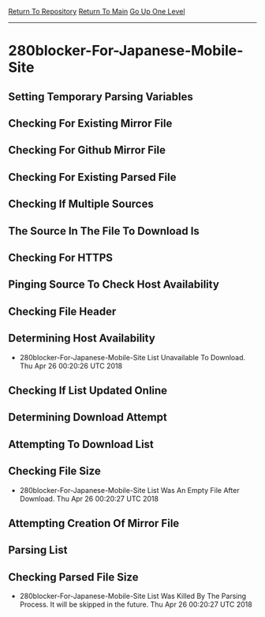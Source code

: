 [Return To Repository](https://github.com/deathbybandaid/piholeparser/)
[Return To Main](https://github.com/deathbybandaid/piholeparser/blob/master/RecentRunLogs/Mainlog.md)
[Go Up One Level](https://github.com/deathbybandaid/piholeparser/blob/master/RecentRunLogs/TopLevelScripts/30-Processing-Blacklists.md)
____________________________________
# 280blocker-For-Japanese-Mobile-Site
## Setting Temporary Parsing Variables
## Checking For Existing Mirror File
## Checking For Github Mirror File
## Checking For Existing Parsed File
## Checking If Multiple Sources
## The Source In The File To Download Is
## Checking For HTTPS
## Pinging Source To Check Host Availability
## Checking File Header
## Determining Host Availability
* 280blocker-For-Japanese-Mobile-Site List Unavailable To Download. Thu Apr 26 00:20:26 UTC 2018
## Checking If List Updated Online
## Determining Download Attempt
## Attempting To Download List
## Checking File Size
* 280blocker-For-Japanese-Mobile-Site List Was An Empty File After Download. Thu Apr 26 00:20:27 UTC 2018
## Attempting Creation Of Mirror File
## Parsing List
## Checking Parsed File Size
* 280blocker-For-Japanese-Mobile-Site List Was Killed By The Parsing Process. It will be skipped in the future. Thu Apr 26 00:20:27 UTC 2018
